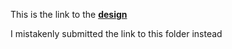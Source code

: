 This is the link to the **[design](https://goody-1.github.io/design1.html)**

I mistakenly submitted the link to this folder instead
